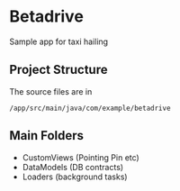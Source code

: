 # Betadrive

Sample app for taxi hailing

## Project Structure

The source files are in 
```
/app/src/main/java/com/example/betadrive
```

## Main Folders

* CustomViews (Pointing Pin etc)
* DataModels (DB contracts)
* Loaders (background tasks)
